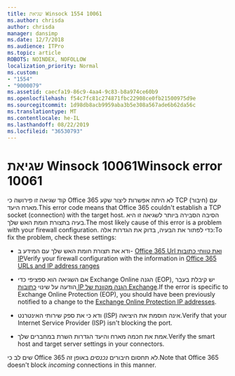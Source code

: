 ```yaml
---
title: שגיאת Winsock 1554 10061
ms.author: chrisda
author: chrisda
manager: dansimp
ms.date: 12/7/2018
ms.audience: ITPro
ms.topic: article
ROBOTS: NOINDEX, NOFOLLOW
localization_priority: Normal
ms.custom:
- "1554"
- "9000079"
ms.assetid: caecfa19-86c9-4aa4-9c83-b8a974ce60b9
ms.openlocfilehash: f54c7fc81c274871fbc22908ce0fb21500975d9e
ms.sourcegitcommit: 1d98db8acb9959aba3b5e308a567ade6b62da56c
ms.translationtype: MT
ms.contentlocale: he-IL
ms.lasthandoff: 08/22/2019
ms.locfileid: "36530793"
---
```

# <a name="winsock-error-10061"></a><span data-ttu-id="eff52-102">שגיאת Winsock 10061</span><span class="sxs-lookup"><span data-stu-id="eff52-102">Winsock error 10061</span></span>

<span data-ttu-id="eff52-103">קוד שגיאה זו פירושה כי Office 365 לא היתה אפשרות ליצור שקע TCP (חיבור) עם מארח היעד.</span><span class="sxs-lookup"><span data-stu-id="eff52-103">This error code means that Office 365 couldn't establish a TCP socket (connection) with the target host.</span></span> <span data-ttu-id="eff52-104">הסיבה הסבירה ביותר לשגיאה זו היא בעיה בתצורת חומת האש שלך.</span><span class="sxs-lookup"><span data-stu-id="eff52-104">The most likely cause of this error is a problem with your firewall configuration.</span></span> <span data-ttu-id="eff52-105">כדי לפתור את הבעיה, בדוק את הגדרות אלה:</span><span class="sxs-lookup"><span data-stu-id="eff52-105">To fix the problem, check these settings:</span></span>

- <span data-ttu-id="eff52-106">ודא את תצורת חומת האש שלך עם המידע ב- [Office 365 Url ואת טווחי כתובות IP](https://docs.microsoft.com/office365/enterprise/urls-and-ip-address-ranges)</span><span class="sxs-lookup"><span data-stu-id="eff52-106">Verify your firewall configuration with the information in [Office 365 URLs and IP address ranges](https://docs.microsoft.com/office365/enterprise/urls-and-ip-address-ranges)</span></span>

- <span data-ttu-id="eff52-107">אם השגיאה הוא ספציפי כדי Exchange Online הגנה (EOP), יש קיבלת בעבר הודעה על שינוי [כתובות IP הגנה מקוונת של Exchange](https://docs.microsoft.com/office365/SecurityCompliance/eop/exchange-online-protection-ip-addresses).</span><span class="sxs-lookup"><span data-stu-id="eff52-107">If the error is specific to Exchange Online Protection (EOP), you should have been previously notified to a change to the [Exchange Online Protection IP addresses](https://docs.microsoft.com/office365/SecurityCompliance/eop/exchange-online-protection-ip-addresses).</span></span>

- <span data-ttu-id="eff52-108">ודא כי את ספק שירותי האינטרנט (ISP) אינה חוסמת את היציאה.</span><span class="sxs-lookup"><span data-stu-id="eff52-108">Verify that your Internet Service Provider (ISP) isn't blocking the port.</span></span>

- <span data-ttu-id="eff52-109">אמת את חכמה מארח והיעד הגדרות השרת במחברים שלך.</span><span class="sxs-lookup"><span data-stu-id="eff52-109">Verify the smart host and target server settings in your connectors.</span></span>

<span data-ttu-id="eff52-110">שים לב כי Office 365 לא תחסום חיבורים *נכנסים* באופן זה.</span><span class="sxs-lookup"><span data-stu-id="eff52-110">Note that Office 365 doesn't block *incoming* connections in this manner.</span></span>
